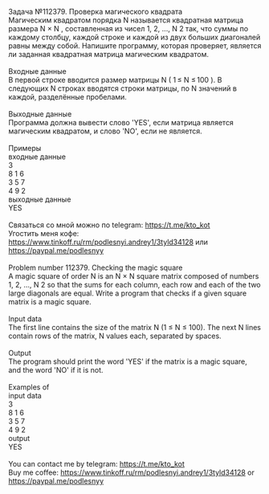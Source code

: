 Задача №112379. Проверка магического квадрата<br />Магическим квадратом порядка N называется квадратная матрица размера N × N , составленная из чисел 1, 2, ..., N 2 так, что суммы по каждому столбцу, каждой строке и каждой из двух больших диагоналей равны между собой. Напишите программу, которая проверяет, является ли заданная квадратная матрица магическим квадратом.<br /><br />Входные данные<br />В первой строке вводится размер матрицы N ( 1 ≤ N ≤ 100 ). В следующих N строках вводятся строки матрицы, по N значений в каждой, разделённые пробелами.<br /><br />Выходные данные<br />Программа должна вывести слово 'YES', если матрица является магическим квадратом, и слово 'NO', если не является.<br /><br />Примеры<br />входные данные<br />3<br />8 1 6<br />3 5 7<br />4 9 2<br />выходные данные<br />YES<br /><br />Связаться со мной можно по telegram: https://t.me/kto_kot<br />Угостить меня кофе: https://www.tinkoff.ru/rm/podlesnyi.andrey1/3tyld34128 или https://paypal.me/podlesnyy<br /><br />Problem number 112379. Checking the magic square<br />A magic square of order N is an N × N square matrix composed of numbers 1, 2, ..., N 2 so that the sums for each column, each row and each of the two large diagonals are equal. Write a program that checks if a given square matrix is ​​a magic square.<br /><br />Input data<br />The first line contains the size of the matrix N (1 ≤ N ≤ 100). The next N lines contain rows of the matrix, N values ​​each, separated by spaces.<br /><br />Output<br />The program should print the word 'YES' if the matrix is ​​a magic square, and the word 'NO' if it is not.<br /><br />Examples of<br />input data<br />3<br />8 1 6<br />3 5 7<br />4 9 2<br />output<br />YES<br /><br /> You can contact me by telegram: https://t.me/kto_kot <br /> Buy me coffee: https://www.tinkoff.ru/rm/podlesnyi.andrey1/3tyld34128 or https://paypal.me/podlesnyy